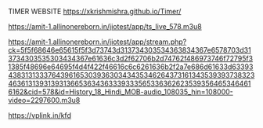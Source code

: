 TIMER WEBSITE 
https://xkrishmishra.github.io/Timer/




https://amit-1.allinonereborn.in/jiotest/app/ts_live_578.m3u8


https://amit-1.allinonereborn.in/jiotest/app/stream.php?ck=5f5f68646e65615f5f3d73743d313734303534363834367e6578703d313734303535303434367e61636c3d2f62706b2d74762f486973746f72795f31385f48696e64695f4d4f422f46616c6c6261636b2f2a7e686d61633d63393438313133376439616530393630343435346264373161343539393738323463613139313931366536343633393335653363626235393564653464616162&cid=578&id=History_18_Hindi_MOB-audio_108035_hin=108000-video=2297600.m3u8



https://vplink.in/kfd
